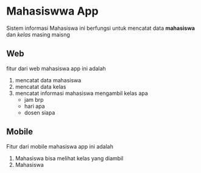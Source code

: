 # Mahasiswwa App
Sistem informasi Mahasiswa ini berfungsi untuk mencatat
data **mahasiswa** dan *kelas* masing maisng 

## Web
fitur dari web mahasiswa app ini adalah
1. mencatat data mahasiswa
2. mencatat data kelas
3. mencatat informasi mahasiswa mengambil kelas apa
    * jam brp
    * hari apa
    * dosen siapa

## Mobile
Fitur dari mobile mahasiswa app ini adalah
1. Mahasiswa bisa melihat kelas yang diambil 
2. Mahasiswa 